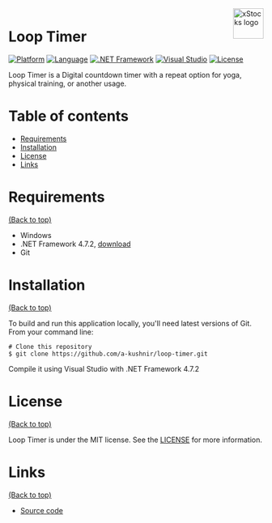 <img src="https://raw.githubusercontent.com/a-kushnir/loop-timer/main/app.ico" alt="xStocks logo" title="xStocks" align="right" height="60" />

# Loop Timer

[![Platform](https://img.shields.io/badge/platform-windows-blue)](https://img.shields.io/badge/platform-windows-blue)
[![Language](https://img.shields.io/badge/language-C%23-orange)](https://img.shields.io/badge/language-C%23-orange)
[![.NET Framework](https://img.shields.io/badge/.net%20framework-4.7.2-blue)](https://img.shields.io/badge/.net%20framework-4.7.2-blue)
[![Visual Studio](https://img.shields.io/badge/Visual%20Studio-2015-blue)](https://img.shields.io/badge/Visual%20Studio-2015-blue)
[![License](https://img.shields.io/github/license/a-kushnir/x-stocks)](https://img.shields.io/github/license/a-kushnir/x-stocks)

Loop Timer is a Digital countdown timer with a repeat option for yoga, physical training, or another usage.

# Table of contents

- [Requirements](#requirements)
- [Installation](#installation)
- [License](#license)
- [Links](#links)

# Requirements

[(Back to top)](#table-of-contents)

* Windows
* .NET Framework 4.7.2, [download](https://dotnet.microsoft.com/download/dotnet-framework/net472)
* Git

# Installation

[(Back to top)](#table-of-contents)

To build and run this application locally, you'll need latest versions of Git. From your command line:

```
# Clone this repository
$ git clone https://github.com/a-kushnir/loop-timer.git
```

Compile it using Visual Studio with .NET Framework 4.7.2

# License

[(Back to top)](#table-of-contents)

Loop Timer is under the MIT license. See the [LICENSE](https://github.com/a-kushnir/loop-timer/blob/main/LICENSE) for more information.

# Links

[(Back to top)](#table-of-contents)

* [Source code](https://github.com/a-kushnir/loop-timer)
